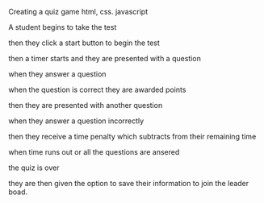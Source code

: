 Creating a quiz game
html, css. javascript

A student begins to take the test

then they click a start button to begin the test

then a timer starts and they are presented with a question

when they answer a question

when the question is correct they are awarded points

then they are presented with another question

when they answer a question incorrectly

then they receive a time penalty which subtracts from their remaining time

when time runs out or all the questions are ansered

the quiz is over

they are then given the option to save their information to join the leader boad.